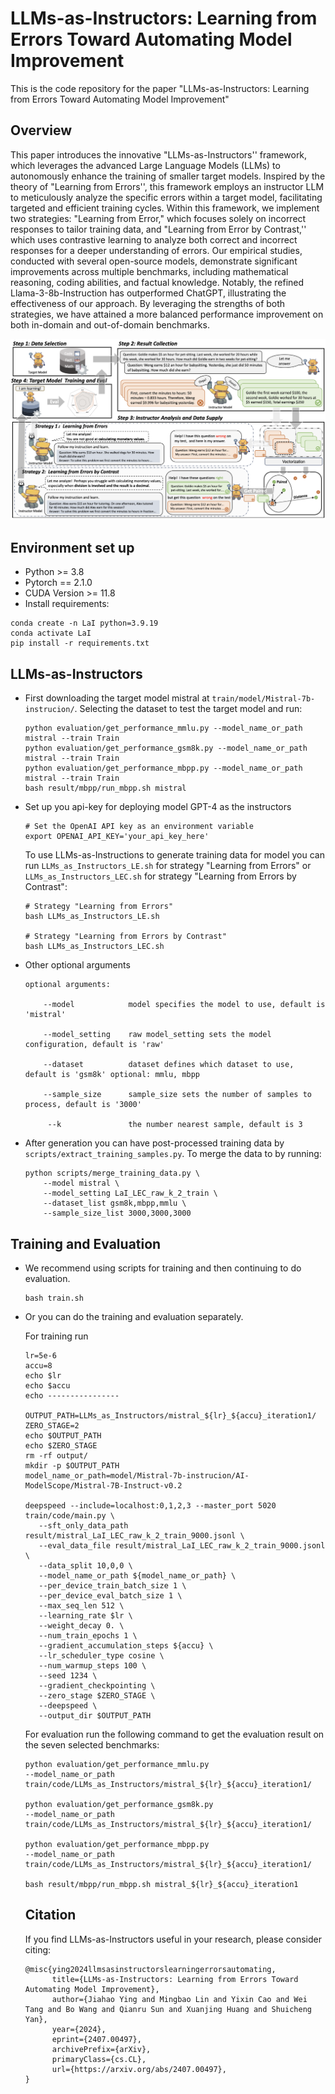 # LLMs-as-Instructors: Learning from Errors Toward Automating Model Improvement

This is the code repository for the paper "LLMs-as-Instructors: Learning from Errors Toward Automating Model Improvement"

## Overview

This paper introduces the innovative "LLMs-as-Instructors'' framework, which leverages the advanced Large Language Models (LLMs) to autonomously enhance the training of smaller target models. Inspired by the theory of "Learning from Errors'', this framework employs an instructor LLM to meticulously analyze the specific errors within a target model, facilitating targeted and efficient training cycles. Within this framework, we implement two strategies: "Learning from Error," which focuses solely on incorrect responses to tailor training data, and "Learning from Error by Contrast,'' which uses contrastive learning to analyze both correct and incorrect responses for a deeper understanding of errors. Our empirical studies, conducted with several open-source models, demonstrate significant improvements across multiple benchmarks, including mathematical reasoning, coding abilities, and factual knowledge. Notably, the refined Llama-3-8b-Instruction has outperformed ChatGPT, illustrating the effectiveness of our approach. By leveraging the strengths of both strategies, we have attained a more balanced performance improvement on both in-domain and out-of-domain benchmarks.

![截屏2024-06-28 14.58.02](fig/main.png)

## Environment set up

- Python >= 3.8
- Pytorch == 2.1.0
- CUDA Version >= 11.8
- Install requirements:

```shell
conda create -n LaI python=3.9.19
conda activate LaI
pip install -r requirements.txt
```



## LLMs-as-Instructors

- First downloading the target model mistral at ``train/model/Mistral-7b-instrucion/``. Selecting the dataset to test the target model and run:

  ```shell
  python evaluation/get_performance_mmlu.py --model_name_or_path mistral --train Train
  python evaluation/get_performance_gsm8k.py --model_name_or_path mistral --train Train
  python evaluation/get_performance_mbpp.py --model_name_or_path mistral --train Train
  bash result/mbpp/run_mbpp.sh mistral
  ```

- Set up you api-key for deploying model GPT-4 as the instructors

  ```shell
  # Set the OpenAI API key as an environment variable
  export OPENAI_API_KEY='your_api_key_here'
  ```

  To use LLMs-as-Instructions to generate training data for model you can run ``LLMs_as_Instructors_LE.sh`` for strategy "Learning from Errors" or ``LLMs_as_Instructors_LEC.sh`` for strategy "Learning from Errors by Contrast": 

  ```shell
  # Strategy "Learning from Errors" 
  bash LLMs_as_Instructors_LE.sh 
  
  # Strategy "Learning from Errors by Contrast" 
  bash LLMs_as_Instructors_LEC.sh 
  ```

- Other optional arguments 

  ```shell
  optional arguments:
  
      --model            model specifies the model to use, default is 'mistral'
      
      --model_setting    raw model_setting sets the model configuration, default is 'raw'
      				
      --dataset          dataset defines which dataset to use, default is 'gsm8k' optional: mmlu, mbpp
      									 
      --sample_size      sample_size sets the number of samples to process, default is '3000'
      
       --k               the number nearest sample, default is 3
  ```

- After generation you can have post-processed training data by ``scripts/extract_training_samples.py``. To merge the data to    by running:

  ```shell
  python scripts/merge_training_data.py \
      --model mistral \
      --model_setting LaI_LEC_raw_k_2_train \
      --dataset_list gsm8k,mbpp,mmlu \
      --sample_size_list 3000,3000,3000 
  ```

## Training and Evaluation

- We recommend using scripts for training and then continuing to do evaluation.

  ```shell
  bash train.sh
  ```

- Or you can do the training and evaluation separately.

  For training run 

  ```shell
  lr=5e-6
  accu=8
  echo $lr
  echo $accu
  echo ----------------
     
  OUTPUT_PATH=LLMs_as_Instructors/mistral_${lr}_${accu}_iteration1/
  ZERO_STAGE=2
  echo $OUTPUT_PATH
  echo $ZERO_STAGE
  rm -rf output/
  mkdir -p $OUTPUT_PATH
  model_name_or_path=model/Mistral-7b-instrucion/AI-ModelScope/Mistral-7B-Instruct-v0.2
  
  deepspeed --include=localhost:0,1,2,3 --master_port 5020 train/code/main.py \
     --sft_only_data_path result/mistral_LaI_LEC_raw_k_2_train_9000.jsonl \
     --eval_data_file result/mistral_LaI_LEC_raw_k_2_train_9000.jsonl \
     --data_split 10,0,0 \
     --model_name_or_path ${model_name_or_path} \
     --per_device_train_batch_size 1 \
     --per_device_eval_batch_size 1 \
     --max_seq_len 512 \
     --learning_rate $lr \
     --weight_decay 0. \
     --num_train_epochs 1 \
     --gradient_accumulation_steps ${accu} \
     --lr_scheduler_type cosine \
     --num_warmup_steps 100 \
     --seed 1234 \
     --gradient_checkpointing \
     --zero_stage $ZERO_STAGE \
     --deepspeed \
     --output_dir $OUTPUT_PATH 
  ```

  For evaluation run the following command to get the evaluation result on the seven selected benchmarks:

  ```shell
  python evaluation/get_performance_mmlu.py 
  --model_name_or_path  train/code/LLMs_as_Instructors/mistral_${lr}_${accu}_iteration1/ 
  
  python evaluation/get_performance_gsm8k.py
  --model_name_or_path  train/code/LLMs_as_Instructors/mistral_${lr}_${accu}_iteration1/ 
  
  python evaluation/get_performance_mbpp.py 
  --model_name_or_path  train/code/LLMs_as_Instructors/mistral_${lr}_${accu}_iteration1/ 
  
  bash result/mbpp/run_mbpp.sh mistral_${lr}_${accu}_iteration1
  ```

  ## Citation

  If you find  LLMs-as-Instructors useful in your research, please consider citing:

  ```text
  @misc{ying2024llmsasinstructorslearningerrorsautomating,
        title={LLMs-as-Instructors: Learning from Errors Toward Automating Model Improvement}, 
        author={Jiahao Ying and Mingbao Lin and Yixin Cao and Wei Tang and Bo Wang and Qianru Sun and Xuanjing Huang and Shuicheng Yan},
        year={2024},
        eprint={2407.00497},
        archivePrefix={arXiv},
        primaryClass={cs.CL},
        url={https://arxiv.org/abs/2407.00497}, 
  }
  ```
  
  

